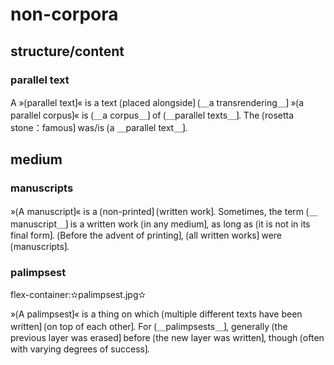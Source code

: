 # non-corpora

## structure/content

### parallel text

A »⟮parallel text⟯« is a text ⟮placed alongside⟯ ⟮＿a transrendering＿⟯ 
»⟮a parallel corpus⟯« is ⟮＿a corpus＿⟯ of ⟮＿parallel texts＿⟯.
The ⟮rosetta stone：famous⟯ was/is ⟮a ＿parallel text＿⟯.

## medium

### manuscripts

»⟮A manuscript⟯« is a ⟮non-printed⟯ ⟮written work⟯.
Sometimes, the term ⟮＿manuscript＿⟯ is a written work ⟮in any medium⟯, as long as ⟮it is not in its final form⟯.
⟮Before the advent of printing⟯, ⟮all written works⟯ were ⟮manuscripts⟯.

### palimpsest

flex-container:✫palimpsest.jpg✫


»⟮A palimpsest⟯« is a thing on which ⟮multiple different texts have been written⟯ ⟮on top of each other⟯.
For ⟮＿palimpsests＿⟯, generally ⟮the previous layer was erased⟯ before ⟮the new layer was written⟯, though ⟮often with varying degrees of success⟯.

